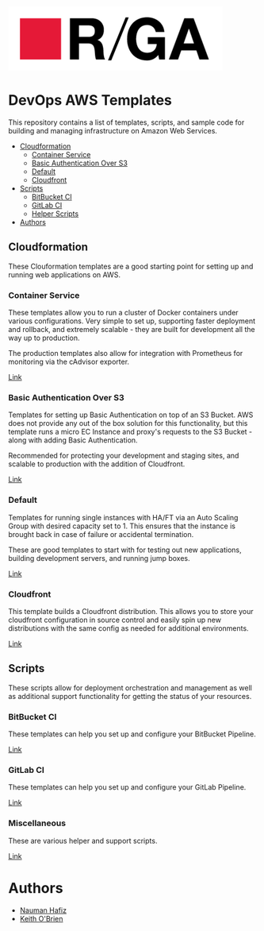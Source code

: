 ![R/GA](./rga_logo.png?raw=true "R/GA")

# DevOps AWS Templates

This repository contains a list of templates, scripts, and sample code for building and managing infrastructure on Amazon Web Services.  

- [Cloudformation](#cloudformation)
  - [Container Service](#container-service)
  - [Basic Authentication Over S3](#basic-auth-over-s3)
  - [Default](#default)
  - [Cloudfront](#cloudfront)
- [Scripts](#scripts)
  - [BitBucket CI](#bitbucket-ci)
  - [GitLab CI](#gitlab-ci)
  - [Helper Scripts](#helper-scripts)
- [Authors](#authors)

## Cloudformation  
  
These Clouformation templates are a good starting point for setting up and running web applications on AWS.  
  
### Container Service  
  
These templates allow you to run a cluster of Docker containers under various configurations. Very simple to set up, supporting faster deployment and rollback, and extremely scalable - they are built for development all the way up to production.  
  
The production templates also allow for integration with Prometheus for monitoring via the cAdvisor exporter.  
  
[Link](https://github.com/RGADigital/devops-aws-templates/tree/master/cloudformation/container-service)  
  
### Basic Authentication Over S3  
  
Templates for setting up Basic Authentication on top of an S3 Bucket. AWS does not provide any out of the box solution for this functionality, but this template runs a micro EC Instance and proxy's requests to the S3 Bucket - along with adding Basic Authentication.  
  
Recommended for protecting your development and staging sites, and scalable to production with the addition of Cloudfront.  
  
[Link](https://github.com/RGADigital/devops-aws-templates/tree/master/cloudformation/basic-auth-over-s3)  
  
### Default
  
Templates for running single instances with HA/FT via an Auto Scaling Group with desired capacity set to 1. This ensures that the instance is brought back in case of failure or accidental termination.  
  
These are good templates to start with for testing out new applications, building development servers, and running jump boxes.  
  
[Link](https://github.com/RGADigital/devops-aws-templates/tree/master/cloudformation/_default)  
  
### Cloudfront  
  
This template builds a Cloudfront distribution. This allows you to store your cloudfront configuration in source control and easily spin up new distributions with the same config as needed for additional environments.  
  
[Link](https://github.com/RGADigital/devops-aws-templates/tree/master/cloudformation/cloudfront)  
  
## Scripts  
  
These scripts allow for deployment orchestration and management as well as additional support functionality for getting the status of your resources.  
  
### BitBucket CI  

These templates can help you set up and configure your BitBucket Pipeline.  
  
[Link](https://github.com/RGADigital/devops-aws-templates/tree/master/scripts/bitbucket-ci)  
  
### GitLab CI  

These templates can help you set up and configure your GitLab Pipeline.  
  
[Link](https://github.com/RGADigital/devops-aws-templates/tree/master/scripts/gitlab-ci)  
### Miscellaneous  

These are various helper and support scripts.
  
[Link](https://github.com/RGADigital/devops-aws-templates/tree/master/scripts/)  
  
# Authors  
  
- [Nauman Hafiz](https://github.com/canisvulgaris)  
- [Keith O'Brien](https://github.com/fugit)  
  